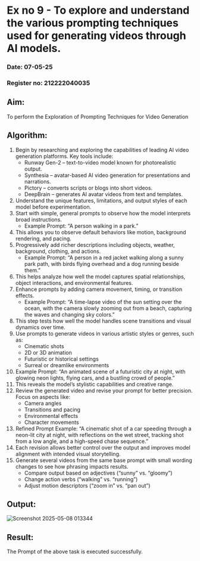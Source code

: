 # Ex no 9 - To explore and understand the various prompting techniques used for generating videos through AI models. 

### Date: 07-05-25
### Register no: 212222040035
## Aim: 
To perform the Exploration of Prompting Techniques for Video Generation
## Algorithm: 
1. Begin by researching and exploring the capabilities of leading AI video generation platforms. Key tools include:
   - Runway Gen-2 – text-to-video model known for photorealistic output.
   - Synthesia – avatar-based AI video generation for presentations and narrations.
   - Pictory – converts scripts or blogs into short videos.
   - DeepBrain – generates AI avatar videos from text and templates.
2. Understand the unique features, limitations, and output styles of each model before experimentation.
3. Start with simple, general prompts to observe how the model interprets broad instructions.
   - Example Prompt: “A person walking in a park.”
4. This allows you to observe default behaviors like motion, background rendering, and pacing.
5. Progressively add richer descriptions including objects, weather, background, clothing, and actions.
   - Example Prompt: “A person in a red jacket walking along a sunny park path, with birds flying overhead and a dog running beside them.”
6. This helps analyze how well the model captures spatial relationships, object interactions, and environmental features.
7. Enhance prompts by adding camera movement, timing, or transition effects.
   - Example Prompt: “A time-lapse video of the sun setting over the ocean, with the camera slowly zooming out from a beach, capturing the waves and changing sky colors.”
8. This step tests how well the model handles scene transitions and visual dynamics over time.
9. Use prompts to generate videos in various artistic styles or genres, such as:
    - Cinematic shots
    - 2D or 3D animation
    - Futuristic or historical settings
    - Surreal or dreamlike environments
10. Example Prompt: “An animated scene of a futuristic city at night, with glowing neon lights, flying cars, and a bustling crowd of people.”
11. This reveals the model’s stylistic capabilities and creative range.
12. Review the generated video and revise your prompt for better precision. Focus on aspects like:
    - Camera angles
    - Transitions and pacing
    - Environmental effects
    - Character movements
13. Refined Prompt Example: “A cinematic shot of a car speeding through a neon-lit city at night, with reflections on the wet street, tracking shot from a low angle, and a high-speed chase sequence.”
14. Each revision allows better control over the output and improves model alignment with intended visual storytelling.
15. Generate several videos from the same base prompt with small wording changes to see how phrasing impacts results.
    - Compare output based on adjectives (“sunny” vs. “gloomy”)
    - Change action verbs (“walking” vs. “running”)
    - Adjust motion descriptors (“zoom in” vs. “pan out”)
## Output:
![Screenshot 2025-05-08 013344](https://github.com/user-attachments/assets/3da2f254-9568-4129-bb4d-7fe7c80dc13c)

## Result: 
The Prompt of the above task is executed successfully.
